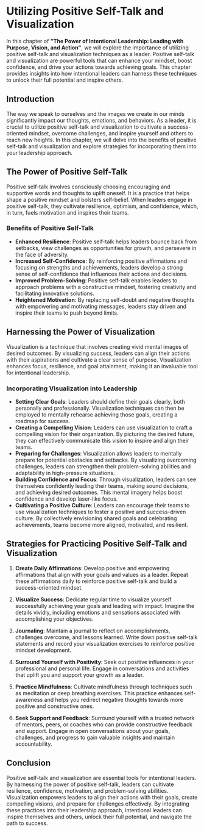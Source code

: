 Utilizing Positive Self-Talk and Visualization
=======================================================

In this chapter of **"The Power of Intentional Leadership: Leading with Purpose, Vision, and Action"**, we will explore the importance of utilizing positive self-talk and visualization techniques as a leader. Positive self-talk and visualization are powerful tools that can enhance your mindset, boost confidence, and drive your actions towards achieving goals. This chapter provides insights into how intentional leaders can harness these techniques to unlock their full potential and inspire others.

Introduction
------------

The way we speak to ourselves and the images we create in our minds significantly impact our thoughts, emotions, and behaviors. As a leader, it is crucial to utilize positive self-talk and visualization to cultivate a success-oriented mindset, overcome challenges, and inspire yourself and others to reach new heights. In this chapter, we will delve into the benefits of positive self-talk and visualization and explore strategies for incorporating them into your leadership approach.

The Power of Positive Self-Talk
-------------------------------

Positive self-talk involves consciously choosing encouraging and supportive words and thoughts to uplift oneself. It is a practice that helps shape a positive mindset and bolsters self-belief. When leaders engage in positive self-talk, they cultivate resilience, optimism, and confidence, which, in turn, fuels motivation and inspires their teams.

### Benefits of Positive Self-Talk

* **Enhanced Resilience**: Positive self-talk helps leaders bounce back from setbacks, view challenges as opportunities for growth, and persevere in the face of adversity.
* **Increased Self-Confidence**: By reinforcing positive affirmations and focusing on strengths and achievements, leaders develop a strong sense of self-confidence that influences their actions and decisions.
* **Improved Problem-Solving**: Positive self-talk enables leaders to approach problems with a constructive mindset, fostering creativity and facilitating innovative solutions.
* **Heightened Motivation**: By replacing self-doubt and negative thoughts with empowering and motivating messages, leaders stay driven and inspire their teams to push beyond limits.

Harnessing the Power of Visualization
-------------------------------------

Visualization is a technique that involves creating vivid mental images of desired outcomes. By visualizing success, leaders can align their actions with their aspirations and cultivate a clear sense of purpose. Visualization enhances focus, resilience, and goal attainment, making it an invaluable tool for intentional leadership.

### Incorporating Visualization into Leadership

* **Setting Clear Goals**: Leaders should define their goals clearly, both personally and professionally. Visualization techniques can then be employed to mentally rehearse achieving those goals, creating a roadmap for success.
* **Creating a Compelling Vision**: Leaders can use visualization to craft a compelling vision for their organization. By picturing the desired future, they can effectively communicate this vision to inspire and align their teams.
* **Preparing for Challenges**: Visualization allows leaders to mentally prepare for potential obstacles and setbacks. By visualizing overcoming challenges, leaders can strengthen their problem-solving abilities and adaptability in high-pressure situations.
* **Building Confidence and Focus**: Through visualization, leaders can see themselves confidently leading their teams, making sound decisions, and achieving desired outcomes. This mental imagery helps boost confidence and develop laser-like focus.
* **Cultivating a Positive Culture**: Leaders can encourage their teams to use visualization techniques to foster a positive and success-driven culture. By collectively envisioning shared goals and celebrating achievements, teams become more aligned, motivated, and resilient.

Strategies for Practicing Positive Self-Talk and Visualization
--------------------------------------------------------------

1. **Create Daily Affirmations**: Develop positive and empowering affirmations that align with your goals and values as a leader. Repeat these affirmations daily to reinforce positive self-talk and build a success-oriented mindset.

2. **Visualize Success**: Dedicate regular time to visualize yourself successfully achieving your goals and leading with impact. Imagine the details vividly, including emotions and sensations associated with accomplishing your objectives.

3. **Journaling**: Maintain a journal to reflect on accomplishments, challenges overcome, and lessons learned. Write down positive self-talk statements and record your visualization exercises to reinforce positive mindset development.

4. **Surround Yourself with Positivity**: Seek out positive influences in your professional and personal life. Engage in conversations and activities that uplift you and support your growth as a leader.

5. **Practice Mindfulness**: Cultivate mindfulness through techniques such as meditation or deep breathing exercises. This practice enhances self-awareness and helps you redirect negative thoughts towards more positive and constructive ones.

6. **Seek Support and Feedback**: Surround yourself with a trusted network of mentors, peers, or coaches who can provide constructive feedback and support. Engage in open conversations about your goals, challenges, and progress to gain valuable insights and maintain accountability.

Conclusion
----------

Positive self-talk and visualization are essential tools for intentional leaders. By harnessing the power of positive self-talk, leaders can cultivate resilience, confidence, motivation, and problem-solving abilities. Visualization empowers leaders to align their actions with their goals, create compelling visions, and prepare for challenges effectively. By integrating these practices into their leadership approach, intentional leaders can inspire themselves and others, unlock their full potential, and navigate the path to success.
